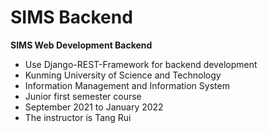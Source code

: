 # SIMS Backend
**SIMS Web Development Backend**

- Use Django-REST-Framework for backend development
- Kunming University of Science and Technology
- Information Management and Information System
- Junior first semester course
- September 2021 to January 2022
- The instructor is Tang Rui
